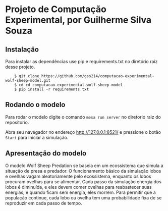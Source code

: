 # Projeto de Computação Experimental, por Guilherme Silva Souza

## Instalação

Para instalar as dependências use pip e requirements.txt no diretório raiz desse projeto.
```
    $ git clone https://github.com/gss214/computacao-experimental-wolf-sheep-model.git
    $ cd cd computacao-experimental-wolf-sheep-model 
    $ pip install -r requirements.txt
```

## Rodando o modelo

Para rodar o modelo digite o comando `mesa run server` no diretorio raiz do repositorio.

Abra seu navegador no endereço http://127.0.0.1:8521/ e pressione o botão `Start` para iniciar a simulação.

## Apresentação do modelo

O modelo Wolf Sheep Predation se baseia em um ecossistema que simula a situação de presa e predador. O funcionamento básico da simulação lobos e ovelhas vagam aleatoriamente pelo ecossistema, enquanto os lobos procuram ovelhas para se alimentar. Cada passo da simulação energia dos lobos é diminuída, e eles devem comer ovelhas para reabastecer suas energias, e quando ficam sem energia, eles morrem. Para permitir que a população continue, cada lobo ou ovelha tem uma probabilidade fixa de se reproduzir em cada passo de tempo. 
